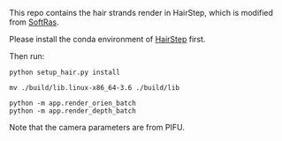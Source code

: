 This repo contains the hair strands render in HairStep, which is modified from [SoftRas](https://github.com/ShichenLiu/SoftRas).

Please install the conda environment of [HairStep](https://github.com/GAP-LAB-CUHK-SZ/HairStep) first.

Then run:
  ```
python setup_hair.py install

mv ./build/lib.linux-x86_64-3.6 ./build/lib

python -m app.render_orien_batch
python -m app.render_depth_batch
  ```

Note that the camera parameters are from PIFU. 